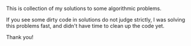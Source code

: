 This is collection of my solutions to some algorithmic problems.

If you see some dirty code in solutions do not judge strictly, I was solving this problems fast, and didn't have time to clean up the code yet.

Thank you!
